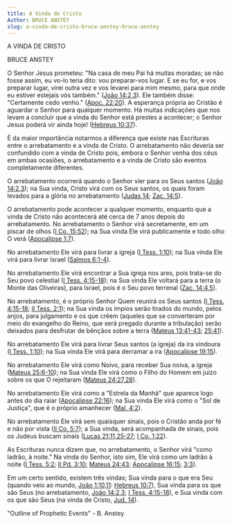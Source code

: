 ```yaml
---
title: A Vinda de Cristo
Author: BRUCE ANSTEY
slug: a-vinda-de-cristo-bruce-anstey-bruce-anstey
---
```


A VINDA DE CRISTO

BRUCE ANSTEY

O Senhor Jesus prometeu: &quot;Na casa de meu Pai há muitas moradas; se não fosse assim, eu vo-lo teria dito: vou preparar-vos lugar. E se eu for, e vos preparar lugar, virei outra vez e vos levarei para mim mesmo, para que onde eu estiver estejais vós também.&quot; ([João 14:2,3](http://mysword.info/b?r=Joh_14:2,3)). Ele também disse: &quot;Certamente cedo venho.&quot; ([Apoc. 22:20](http://mysword.info/b?r=Rev_22:20)). A esperança própria ao Cristão é aguardar o Senhor para qualquer momento. Há muitas indicações que nos levam a concluir que a vinda do Senhor está prestes a acontecer; o Senhor Jesus poderá vir ainda hoje! ([Hebreus 10:37](http://mysword.info/b?r=Heb_10:37)).

É da maior importância notarmos a diferença que existe nas Escrituras entre o arrebatamento e a vinda de Cristo. O arrebatamento não deveria ser confundido com a vinda de Cristo pois, embora o Senhor venha dos céus em ambas ocasiões, o arrebatamento e a vinda de Cristo são eventos completamente diferentes.

O arrebatamento ocorrerá quando o Senhor vier para os Seus santos ([João 14:2,3](http://mysword.info/b?r=Joh_14:2,3)); na Sua vinda, Cristo virá com os Seus santos, os quais foram levados para a glória no arrebatamento ([Judas 14](http://mysword.info/b?r=Jud_14); [Zac. 14:5](http://mysword.info/b?r=Zec_14:5)).

O arrebatamento pode acontecer a qualquer momento, enquanto que a vinda de Cristo não acontecerá até cerca de 7 anos depois do arrebatamento. No arrebatamento o Senhor virá secretamente, em um piscar de olhos ([I Co. 15:52](http://mysword.info/b?r=1Co_15:52)); na Sua vinda Ele virá publicamente e todo olho O verá ([Apocalipse 1:7](http://mysword.info/b?r=Rev_1:7)).

No arrebatamento Ele virá para livrar a igreja ([I Tess. 1:10](http://mysword.info/b?r=1Th_1:10)); na Sua vinda Ele virá para livrar Israel ([Salmos 6:1-4](http://mysword.info/b?r=Psa_6:1-4)).

No arrebatamento Ele virá encontrar a Sua igreja nos ares, pois trata-se do Seu povo celestial ([I Tess. 4:15-18](http://mysword.info/b?r=1Th_4:15-18)); na Sua vinda Ele voltará para a terra (o Monte das Oliveiras), para Israel, pois é o Seu povo terrenal ([Zac. 14:4,5](http://mysword.info/b?r=Zec_14:4,5)).

No arrebatamento, é o próprio Senhor Quem reunirá os Seus santos ([I Tess. 4:15-18](http://mysword.info/b?r=1Th_4:15-18); [II Tess. 2:1](http://mysword.info/b?r=2Th_2:1)); na Sua vinda os ímpios serão tirados do mundo, pelos anjos, para julgamento e os que crêem (aqueles que se converteram por meio do evangelho do Reino, que será pregado durante a tribulação) serão deixados para desfrutar de bênçãos sobre a terra ([Mateus 13:41-43](http://mysword.info/b?r=Mat_13:41-43); [25:41](http://mysword.info/b?r=Mat_25:41)).

No arrebatamento Ele virá para livrar Seus santos (a igreja) da ira vindoura ([I Tess. 1:10](http://mysword.info/b?r=1Th_1:10)); na Sua vinda Ele virá para derramar a ira ([Apocalipse 19:15](http://mysword.info/b?r=Rev_19:15)).

No arrebatamento Ele virá como Noivo, para receber Sua noiva, a igreja ([Mateus 25:6-10](http://mysword.info/b?r=Mat_25:6-10)); na Sua vinda Ele virá como o Filho do Homem em juízo sobre os que O rejeitaram ([Mateus 24:27,28](http://mysword.info/b?r=Mat_24:27,28)).

No arrebatamento Ele virá como a &quot;Estrela da Manhã&quot; que aparece logo antes do dia raiar ([Apocalipse 22:16](http://mysword.info/b?r=Rev_22:16)); na Sua vinda Ele virá como o &quot;Sol de Justiça&quot;, que é o próprio amanhecer ([Mal. 4:2](http://mysword.info/b?r=Mal_4:2)).

No arrebatamento Ele virá sem quaisquer sinais, pois o Cristão anda por fé e não por vista ([II Co. 5:7](http://mysword.info/b?r=2Co_5:7)); a Sua vinda, será acompanhada de sinais, pois os Judeus buscam sinais ([Lucas 21:11,25-27](http://mysword.info/b?r=Luk_21:11,25-27); [I Co. 1:22](http://mysword.info/b?r=1Co_1:22)).

As Escrituras nunca dizem que, no arrebatamento, o Senhor virá &quot;como ladrão, à noite.&quot; Na vinda do Senhor, isto sim, Ele virá como um ladrão à noite ([I Tess. 5:2](http://mysword.info/b?r=1Th_5:2); [II Pd. 3:10](http://mysword.info/b?r=2Pe_3:10); [Mateus 24:43](http://mysword.info/b?r=Mat_24:43); [Apocalipse 16:15](http://mysword.info/b?r=Rev_16:15); [3:3](http://mysword.info/b?r=Rev_3:3)).

Em um certo sentido, existem três vindas; Sua vinda para o que era Seu (quando veio ao mundo, [João 1:10,11](http://mysword.info/b?r=Joh_1:10,11): [Hebreus 10:7](http://mysword.info/b?r=Heb_10:7)), Sua vinda para os que são Seus (no arrebatamento, [João 14:2,3](http://mysword.info/b?r=Joh_14:2,3); [I Tess. 4:15-18](http://mysword.info/b?r=1Th_4:15-18)), e Sua vinda com os que são Seus (na vinda de Cristo, [Jud. 14](http://mysword.info/b?r=Jud_1:14)).

&quot;Outline of Prophetic Events&quot; - B. Anstey